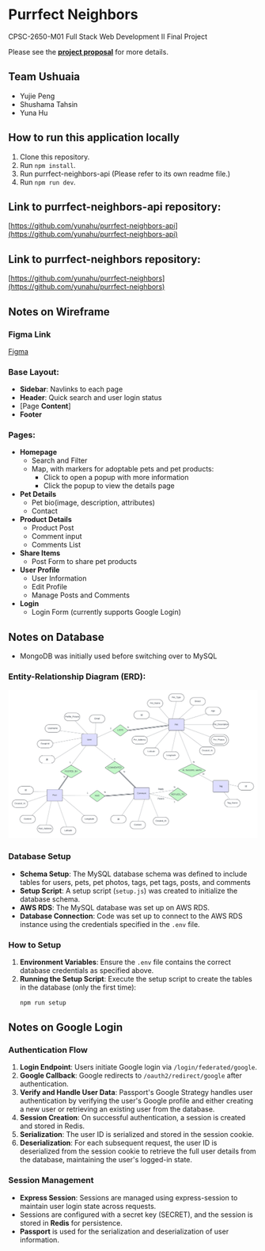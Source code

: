# Purrfect Neighbors

CPSC-2650-M01 Full Stack Web Development II Final Project

Please see the [**project proposal**](docs/project-proposal.md) for more details.

## Team Ushuaia

- Yujie Peng
- Shushama Tahsin
- Yuna Hu

## How to run this application locally

1. Clone this repository.
2. Run `npm install`.
3. Run purrfect-neighbors-api (Please refer to its own readme file.)
4. Run `npm run dev`.

## Link to purrfect-neighbors-api repository:

[https://github.com/yunahu/purrfect-neighbors-api](https://github.com/yunahu/purrfect-neighbors-api)

## Link to purrfect-neighbors repository:

[https://github.com/yunahu/purrfect-neighbors](https://github.com/yunahu/purrfect-neighbors)

## Notes on Wireframe  

### Figma Link
[Figma](https://www.figma.com/design/QsUcYGZT5ObdCgxm2kNXPY/Purrfect-Neighbors?node-id=2-493&t=jj49mporGUKubkRt-1)

### Base Layout:  
- **Sidebar**: Navlinks to each page  
- **Header**: Quick search and user login status  
- [Page **Content**]  
- **Footer**  
    
### Pages:  
- **Homepage**  
  - Search and Filter  
  - Map, with markers for adoptable pets and pet products:  
    - Click to open a popup with more information  
    - Click the popup to view the details page  
- **Pet Details**  
  - Pet bio(image, description, attributes)  
  - Contact  
- **Product Details**  
  - Product Post  
  - Comment input  
  - Comments List  
- **Share Items**  
  - Post Form to share pet products  
- **User Profile**  
  - User Information  
  - Edit Profile  
  - Manage Posts and Comments  
- **Login**  
  - Login Form (currently supports Google Login)  


## Notes on Database
- MongoDB was initially used before switching over to MySQL

### Entity-Relationship Diagram (ERD):
![ERD](images/ERD.png)


### Database Setup
- **Schema Setup**: The MySQL database schema was defined to include tables for users, pets, pet photos, tags, pet tags, posts, and comments
- **Setup Script**: A setup script (`setup.js`) was created to initialize the database schema.
- **AWS RDS**: The MySQL database was set up on AWS RDS.
- **Database Connection**: Code was set up to connect to the AWS RDS instance using the credentials specified in the `.env` file.

### How to Setup
1. **Environment Variables**: Ensure the `.env` file contains the correct database credentials as specified above.
2. **Running the Setup Script**: Execute the setup script to create the tables in the database (only the first time):
    ```bash
    npm run setup
    ```

## Notes on Google Login

### Authentication Flow
1. **Login Endpoint**: Users initiate Google login via `/login/federated/google`.
2. **Google Callback**: Google redirects to `/oauth2/redirect/google` after authentication.
3. **Verify and Handle User Data**: Passport's Google Strategy handles user authentication by verifying the user's Google profile and either creating a new user or retrieving an existing user from the database.
4. **Session Creation**: On successful authentication, a session is created and stored in Redis.
5. **Serialization**: The user ID is serialized and stored in the session cookie.
6. **Deserialization**: For each subsequent request, the user ID is deserialized from the session cookie to retrieve the full user details from the database, maintaining the user's logged-in state.

### Session Management
- **Express Session**: Sessions are managed using express-session to maintain user login state across requests.
- Sessions are configured with a secret key (SECRET), and the session is stored in **Redis** for persistence.
- **Passport** is used for the serialization and deserialization of user information.